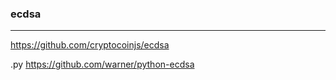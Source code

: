 ### ecdsa
---
https://github.com/cryptocoinjs/ecdsa

.py
https://github.com/warner/python-ecdsa

```js

```

```py
```

```
```


